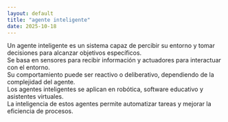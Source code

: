 ```yaml
---
layout: default
title: "agente inteligente"
date: 2025-10-18
---
```


Un agente inteligente es un sistema capaz de percibir su entorno y tomar decisiones para alcanzar objetivos específicos.  
Se basa en sensores para recibir información y actuadores para interactuar con el entorno.  
Su comportamiento puede ser reactivo o deliberativo, dependiendo de la complejidad del agente.  
Los agentes inteligentes se aplican en robótica, software educativo y asistentes virtuales.  
La inteligencia de estos agentes permite automatizar tareas y mejorar la eficiencia de procesos.
